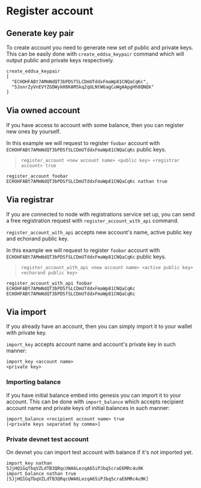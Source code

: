 # Register account
## Generate key pair
To create account you need to generate new set of public and private keys. This can be easily done with `create_eddsa_keypair` command which will output public and private keys respectively.

```
create_eddsa_keypair 
[
  "ECHOHFABt7AMmNdQT3bPDSfSLCDmUTddxFmaWp81CNQaCqKc",
  "5JonrZyVnEVYZGDWykH8KAMSkq2qULNtW6agCuWgAApgHh8QNQk"
]
```

## Via owned account
If you have access to account with some balance, then you can register new ones by yourself.

In this example we will request to register `foobar` account with `ECHOHFABt7AMmNdQT3bPDSfSLCDmUTddxFmaWp81CNQaCqKc` public keys.

> `register_account <new account name> <public key> <registrar account> true`

```
register_account foobar ECHOHFABt7AMmNdQT3bPDSfSLCDmUTddxFmaWp81CNQaCqKc nathan true
```

## Via registrar
If you are connected to node with registrations service set up, you can send a free registration request with `register_account_with_api` command.

`register_account_with_api` accepts new account's name, active public key and echorand public key.

In this example we will request to register `foobar` account with `ECHOHFABt7AMmNdQT3bPDSfSLCDmUTddxFmaWp81CNQaCqKc` public keys.

> `register_account_with_api <new account name> <active public key> <echorand public key>`

```
register_account_with_api foobar ECHOHFABt7AMmNdQT3bPDSfSLCDmUTddxFmaWp81CNQaCqKc ECHOHFABt7AMmNdQT3bPDSfSLCDmUTddxFmaWp81CNQaCqKc
```

## Via import
If you already have an account, then you can simply import it to your wallet with private key.

`import_key` accepts account name and account's private key in such manner:
```
import_key <account name>
<private key>
```

### Importing balance
If you have initial balance embed into genesis you can import it to your account. This can be done with `import_balance` which accepts recipient account name and private keys of initial balances in such manner: 

```
import_balance <recipient account name> true
[<private keys separated by comma>]
```

### Private devnet test account
On devnet you can import test account with balance if it's not imported yet.

```
import_key nathan
5JjHQ1GqTbqVZLdTB3QRqcUWA6LezqA65iPJbq5craE6MRc4u9K
import_balance nathan true
[5JjHQ1GqTbqVZLdTB3QRqcUWA6LezqA65iPJbq5craE6MRc4u9K]
```
